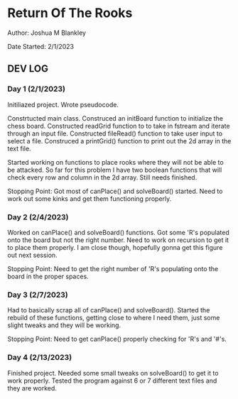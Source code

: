 # Return Of The Rooks

Author: Joshua M Blankley

Date Started: 2/1/2023


## DEV LOG

### Day 1 (2/1/2023)

Initiliazed project. Wrote pseudocode.

Constrtucted main class. Construced an initBoard function to initialize the chess board. Constructed readGrid function to to take in fstream and iterate through an input file. Constructed fileRead() function to take user input to select a file. Construced a printGrid() function to print out the 2d array in the text file. 

Started working on functions to place rooks where they will not be able to be attacked. So far for this problem I have two boolean functions that will check every row and column in the 2d array. Still needs finished.

Stopping Point: Got most of canPlace() and solveBoard() started. Need to work out some kinks and get them functioning properly.

### Day 2 (2/4/2023)

Worked on canPlace() and solveBoard() functions. Got some 'R's populated onto the board but not the right number. Need to work on recursion to get it to place them properly. I am close though, hopefully gonna get this figure out next session.

Stopping Point: Need to get the right number of 'R's populating onto the board in the proper spaces.

### Day 3 (2/7/2023)

Had to basically scrap all of canPlace() and solveBoard(). Started the rebuild of these functions, getting close to where I need them, just some slight tweaks and they will be working.

Stopping Point: Need to get canPlace() properly checking for 'R's and '#'s.

### Day 4 (2/13/2023)

Finished project. Needed some small tweaks on solveBoard() to get it to work properly. Tested the program against 6 or 7 different text files and they are worked. 
